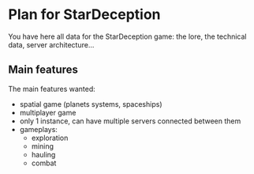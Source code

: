# Plan for StarDeception

You have here all data for the StarDeception game: the lore, the technical data, server architecture...

## Main features

The main features wanted:

* spatial game (planets systems, spaceships)
* multiplayer game
* only 1 instance, can have multiple servers connected between them
* gameplays:
    * exploration
    * mining
    * hauling
    * combat

